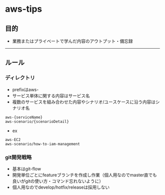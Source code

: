 # aws-tips
## 目的
* 業務またはプライベートで学んだ内容のアウトプット・備忘録
***
## ルール
### ディレクトリ
* prefixはaws-
* サービス単体に関する内容はサービス名
* 複数のサービスを組み合わせた内容やシナリオ/ユースケースに沿う内容はシナリオ名
```
aws-{serviceName}
aws-scenario/{scenarioDetail}
```
* ex
```
aws-EC2
aws-scenario/how-to-iam-management
```
### git開発戦略
* 基本はgit-flow
* 開発単位ごとにfeatureブランチを作成し作業（個人用なのでmaster直でも良いがgitの使い方・コマンド忘れないように）
* 個人用なのでdevelop/hotfix/releaseは採用しない

<script src="https://blz-soft.github.io/md_style/release/v1.2/md_style.js" ></script>